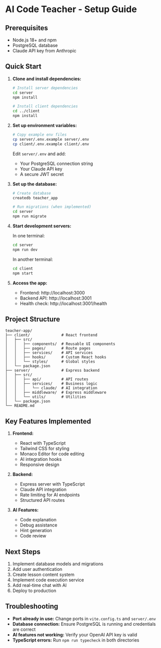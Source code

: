 # AI Code Teacher - Setup Guide

## Prerequisites

- Node.js 18+ and npm
- PostgreSQL database
- Claude API key from Anthropic

## Quick Start

1. **Clone and install dependencies:**
   ```bash
   # Install server dependencies
   cd server
   npm install

   # Install client dependencies
   cd ../client
   npm install
   ```

2. **Set up environment variables:**
   ```bash
   # Copy example env files
   cp server/.env.example server/.env
   cp client/.env.example client/.env
   ```

   Edit `server/.env` and add:
   - Your PostgreSQL connection string
   - Your Claude API key
   - A secure JWT secret

3. **Set up the database:**
   ```bash
   # Create database
   createdb teacher_app

   # Run migrations (when implemented)
   cd server
   npm run migrate
   ```

4. **Start development servers:**
   
   In one terminal:
   ```bash
   cd server
   npm run dev
   ```

   In another terminal:
   ```bash
   cd client
   npm start
   ```

5. **Access the app:**
   - Frontend: http://localhost:3000
   - Backend API: http://localhost:3001
   - Health check: http://localhost:3001/health

## Project Structure

```
teacher-app/
├── client/              # React frontend
│   ├── src/
│   │   ├── components/  # Reusable UI components
│   │   ├── pages/       # Route pages
│   │   ├── services/    # API services
│   │   ├── hooks/       # Custom React hooks
│   │   └── styles/      # Global styles
│   └── package.json
├── server/              # Express backend
│   ├── src/
│   │   ├── api/         # API routes
│   │   ├── services/    # Business logic
│   │   │   └── claude/  # AI integration
│   │   ├── middleware/  # Express middleware
│   │   └── utils/       # Utilities
│   └── package.json
└── README.md
```

## Key Features Implemented

1. **Frontend:**
   - React with TypeScript
   - Tailwind CSS for styling
   - Monaco Editor for code editing
   - AI integration hooks
   - Responsive design

2. **Backend:**
   - Express server with TypeScript
   - Claude API integration
   - Rate limiting for AI endpoints
   - Structured API routes

3. **AI Features:**
   - Code explanation
   - Debug assistance
   - Hint generation
   - Code review

## Next Steps

1. Implement database models and migrations
2. Add user authentication
3. Create lesson content system
4. Implement code execution service
5. Add real-time chat with AI
6. Deploy to production

## Troubleshooting

- **Port already in use:** Change ports in `vite.config.ts` and `server/.env`
- **Database connection:** Ensure PostgreSQL is running and credentials are correct
- **AI features not working:** Verify your OpenAI API key is valid
- **TypeScript errors:** Run `npm run typecheck` in both directories